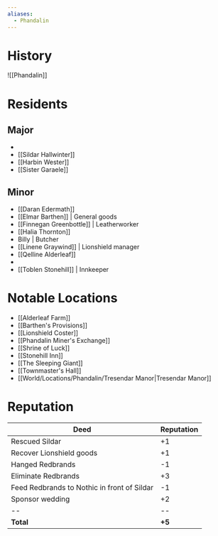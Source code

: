 ```yaml
---
aliases:
  - Phandalin
---
```

# History
![[Phandalin]]
# Residents
## Major
* 
* [[Sildar Hallwinter]]
* [[Harbin Wester]]
* [[Sister Garaele]]
## Minor
* [[Daran Edermath]]
* [[Elmar Barthen]] | General goods
* [[Finnegan Greenbottle]] | Leatherworker
* [[Halia Thornton]]
* Billy | Butcher
* [[Linene Graywind]] | Lionshield manager
* [[Qelline Alderleaf]]
* 
* [[Toblen Stonehill]] | Innkeeper
# Notable Locations
- [[Alderleaf Farm]]
- [[Barthen's Provisions]]
- [[Lionshield Coster]]
- [[Phandalin Miner's Exchange]]
- [[Shrine of Luck]]
- [[Stonehill Inn]]
- [[The Sleeping Giant]]
- [[Townmaster's Hall]]
- [[World/Locations/Phandalin/Tresendar Manor|Tresendar Manor]]
# Reputation
Deed | Reputation
-- | --
Rescued Sildar | +1
Recover Lionshield goods | +1
Hanged Redbrands | -1
Eliminate Redbrands | +3
Feed Redbrands to Nothic in front of Sildar | -1
Sponsor wedding | +2
-- | --
**Total** | **+5**